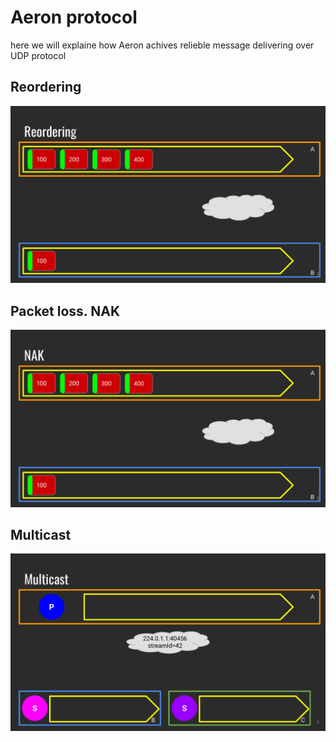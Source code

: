 # Aeron protocol 

here we will explaine how Aeron achives relieble message delivering over UDP protocol 

## Reordering 

<p align="center">
  <img src="/img/Reordering.gif">
</p>


## Packet loss. NAK 

<p align="center">
  <img src="/img/NAK.gif">
</p>


## Multicast

<p align="center">
  <img src="/img/Multicast.gif">
</p>
